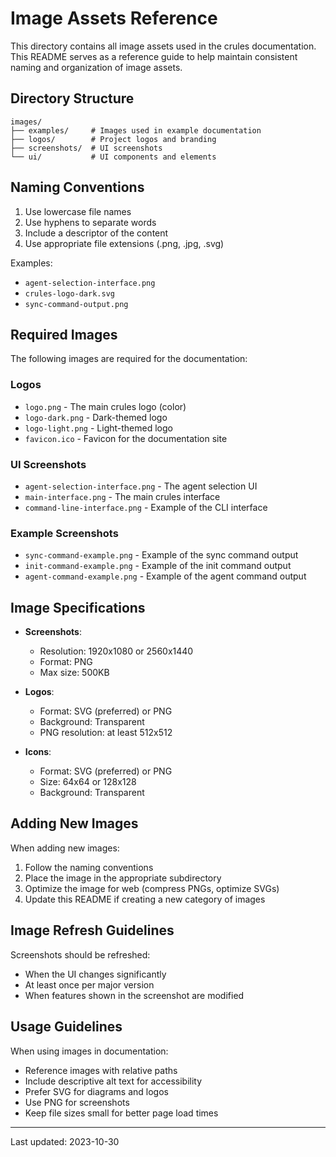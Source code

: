 # Image Assets Reference

This directory contains all image assets used in the crules documentation. This README serves as a reference guide to help maintain consistent naming and organization of image assets.

## Directory Structure

```
images/
├── examples/     # Images used in example documentation
├── logos/        # Project logos and branding
├── screenshots/  # UI screenshots
└── ui/           # UI components and elements
```

## Naming Conventions

1. Use lowercase file names
2. Use hyphens to separate words
3. Include a descriptor of the content
4. Use appropriate file extensions (.png, .jpg, .svg)

Examples:
- `agent-selection-interface.png`
- `crules-logo-dark.svg`
- `sync-command-output.png`

## Required Images

The following images are required for the documentation:

### Logos

- `logo.png` - The main crules logo (color)
- `logo-dark.png` - Dark-themed logo
- `logo-light.png` - Light-themed logo
- `favicon.ico` - Favicon for the documentation site

### UI Screenshots

- `agent-selection-interface.png` - The agent selection UI
- `main-interface.png` - The main crules interface
- `command-line-interface.png` - Example of the CLI interface

### Example Screenshots

- `sync-command-example.png` - Example of the sync command output
- `init-command-example.png` - Example of the init command output
- `agent-command-example.png` - Example of the agent command output

## Image Specifications

- **Screenshots**: 
  - Resolution: 1920x1080 or 2560x1440
  - Format: PNG
  - Max size: 500KB

- **Logos**:
  - Format: SVG (preferred) or PNG
  - Background: Transparent
  - PNG resolution: at least 512x512

- **Icons**:
  - Format: SVG (preferred) or PNG
  - Size: 64x64 or 128x128
  - Background: Transparent

## Adding New Images

When adding new images:

1. Follow the naming conventions
2. Place the image in the appropriate subdirectory
3. Optimize the image for web (compress PNGs, optimize SVGs)
4. Update this README if creating a new category of images

## Image Refresh Guidelines

Screenshots should be refreshed:

- When the UI changes significantly
- At least once per major version
- When features shown in the screenshot are modified

## Usage Guidelines

When using images in documentation:

- Reference images with relative paths
- Include descriptive alt text for accessibility
- Prefer SVG for diagrams and logos
- Use PNG for screenshots
- Keep file sizes small for better page load times

---

Last updated: 2023-10-30 